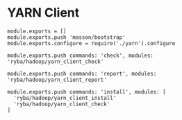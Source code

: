 
# YARN Client

    module.exports = []
    module.exports.push 'masson/bootstrap'
    module.exports.configure = require('./yarn').configure

    module.exports.push commands: 'check', modules: 'ryba/hadoop/yarn_client_check'

    module.exports.push commands: 'report', modules: 'ryba/hadoop/yarn_client_report'

    module.exports.push commands: 'install', modules: [
      'ryba/hadoop/yarn_client_install'
      'ryba/hadoop/yarn_client_check'
    ]

